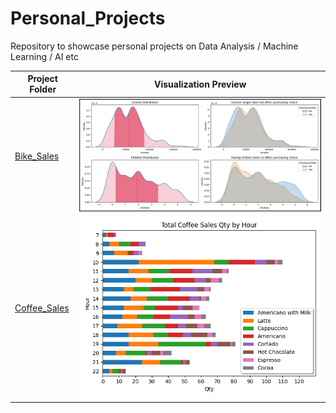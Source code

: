# Personal_Projects
Repository to showcase personal projects on Data Analysis / Machine Learning / AI etc

|Project Folder|Visualization Preview|
|-|-|
|[Bike_Sales](https://github.com/zinogore/Personal_Projects/tree/main/Bike_Sales)|![alt text](https://github.com/zinogore/Personal_Projects/blob/main/Bike_Sales/Income_PurchaseChoice.jpg?raw=True)|
|[Coffee_Sales](https://github.com/zinogore/Personal_Projects/tree/main/Coffee_Sales)|![alt text](https://github.com/zinogore/Personal_Projects/blob/main/Coffee_Sales/Total_Coffee_Sales_Qty_by_Hour.png?raw=True)|
